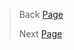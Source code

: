 


> Back [Page](https://github.com/lauradubach/Semesterarbeit2/blob/main/Sites/Teil%201%20Einleitung.md)
>
> Next [Page](https://github.com/lauradubach/Semesterarbeit2/blob/main/Sites/Teil%203%20Realisierung.md)